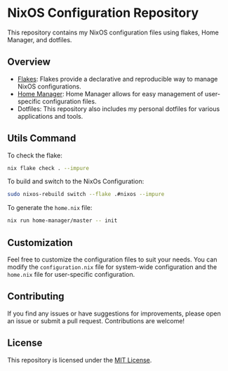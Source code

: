 # NixOS Configuration Repository

This repository contains my NixOS configuration files using flakes, Home Manager, and dotfiles.

## Overview

- [Flakes](https://nixos.wiki/wiki/Flakes): Flakes provide a declarative and reproducible way to manage NixOS configurations.
- [Home Manager](https://github.com/nix-community/home-manager): Home Manager allows for easy management of user-specific configuration files.
- Dotfiles: This repository also includes my personal dotfiles for various applications and tools.

## Utils Command

To check the flake:

```sh
nix flake check . --impure
```

To build and switch to the NixOs Configuration:

```sh
sudo nixos-rebuild switch --flake .#nixos --impure
```

To generate the `home.nix` file:
```sh
nix run home-manager/master -- init
```

## Customization

Feel free to customize the configuration files to suit your needs. You can modify the `configuration.nix` file for system-wide configuration and the `home.nix` file for user-specific configuration.

## Contributing

If you find any issues or have suggestions for improvements, please open an issue or submit a pull request. Contributions are welcome!

## License

This repository is licensed under the [MIT License](LICENSE).
